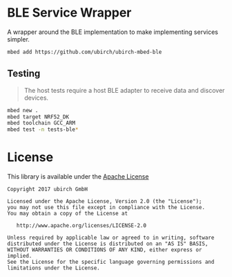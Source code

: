 # BLE Service Wrapper

A wrapper around the BLE implementation to make implementing services simpler.

```bash
mbed add https://github.com/ubirch/ubirch-mbed-ble
```

## Testing

> The host tests require a host BLE adapter to receive data and discover devices.

```bash
mbed new .
mbed target NRF52_DK
mbed toolchain GCC_ARM
mbed test -n tests-ble*
```

# License

This library is available under the [Apache License](LICENSE)

```
Copyright 2017 ubirch GmbH

Licensed under the Apache License, Version 2.0 (the "License");
you may not use this file except in compliance with the License.
You may obtain a copy of the License at

   http://www.apache.org/licenses/LICENSE-2.0

Unless required by applicable law or agreed to in writing, software
distributed under the License is distributed on an "AS IS" BASIS,
WITHOUT WARRANTIES OR CONDITIONS OF ANY KIND, either express or implied.
See the License for the specific language governing permissions and
limitations under the License.
````


